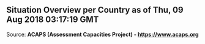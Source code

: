 ## Situation Overview per Country as of Thu, 09 Aug 2018 03:17:19 GMT

Source: **ACAPS (Assessment Capacities Project) - https://www.acaps.org**